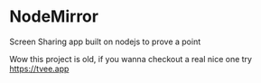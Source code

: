 # NodeMirror
Screen Sharing app built on nodejs to prove a point

Wow this project is old, if you wanna checkout a real nice one try https://tvee.app